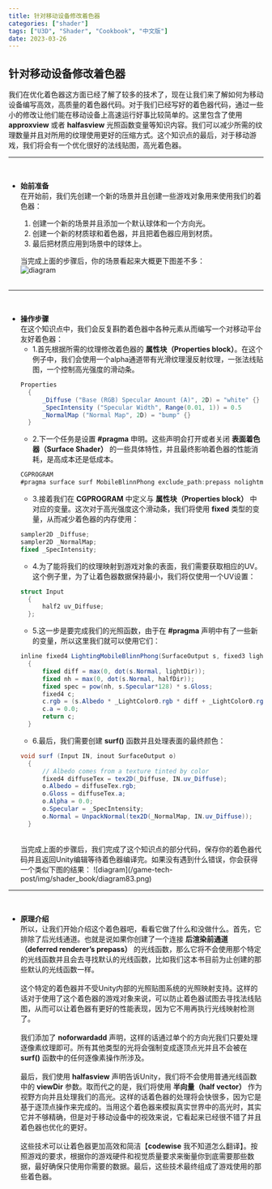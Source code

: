 ```yaml
---
title: 针对移动设备修改着色器
categories: ["shader"]
tags: ["U3D", "Shader", "Cookbook", "中文版"]
date: 2023-03-26
---
```


## 针对移动设备修改着色器   
我们在优化着色器这方面已经了解了较多的技术了，现在让我们来了解如何为移动设备编写高效，高质量的着色器代码。对于我们已经写好的着色器代码，通过一些小的修改让他们能在移动设备上高速运行好事比较简单的。这里包含了使用 **approxview** 或者 **halfasview** 光照函数变量等知识内容。我们可以减少所需的纹理数量并且对所用的纹理使用更好的压缩方式。这个知识点的最后，对于移动游戏，我们将会有一个优化很好的法线贴图，高光着色器。   

***
<br>

- **始前准备**   
  在开始前，我们先创建一个新的场景并且创建一些游戏对象用来使用我们的着色器：   
  1. 创建一个新的场景并且添加一个默认球体和一个方向光。
  2. 创建一个新的材质球和着色器，并且把着色器应用到材质。
  3. 最后把材质应用到场景中的球体上。
   
  当完成上面的步骤后，你的场景看起来大概更下图差不多：   
  ![diagram](/game-tech-post/img/shader_book/diagram82.png)   
  <br>


*** 
<br>

- **操作步骤**   
  在这个知识点中，我们会反复斟酌着色器中各种元素从而编写一个对移动平台友好着色器：   
  - 1.首先根据所需的纹理修改着色器的 **属性块（Properties block）**。在这个例子中，我们会使用一个alpha通道带有光滑纹理漫反射纹理，一张法线贴图，一个控制高光强度的滑动条。   
  ```c#
  Properties
    {
        _Diffuse ("Base (RGB) Specular Amount (A)", 2D) = "white" {}
        _SpecIntensity ("Specular Width", Range(0.01, 1)) = 0.5
        _NormalMap ("Normal Map", 2D) = "bump" {}
    }
  ```
  - 2.下一个任务是设置 **#pragma** 申明。这些声明会打开或者关闭 **表面着色器（Surface Shader）** 的一些具体特性，并且最终影响着色器的性能消耗，是高成本还是低成本。   
  ```c#
  CGPROGRAM
  #pragma surface surf MobileBlinnPhong exclude_path:prepass nolightmap noforwardadd halfasview
  ```
  - 3.接着我们在 **CGPROGRAM** 中定义与 **属性块（Properties block）** 中对应的变量。这次对于高光强度这个滑动条，我们将使用 **fixed** 类型的变量，从而减少着色器的内存使用：   
  ```c#
  sampler2D _Diffuse;
  sampler2D _NormalMap;
  fixed _SpecIntensity;
  ```
  - 4.为了能将我们的纹理映射到游戏对象的表面，我们需要获取相应的UV。这个例子里，为了让着色器数据保持最小，我们将仅使用一个UV设置：   
  ```c#
  struct Input
    {
        half2 uv_Diffuse;
    };
  ```
  - 5.这一步是要完成我们的光照函数，由于在 **#pragma** 声明中有了一些新的变量，所以这里我们就可以使用它们：   
  ```c#
  inline fixed4 LightingMobileBlinnPhong(SurfaceOutput s, fixed3 lightDir, fixed3 halfDir, fixed atten)
    {
        fixed diff = max(0, dot(s.Normal, lightDir));
        fixed nh = max(0, dot(s.Normal, halfDir));
        fixed spec = pow(nh, s.Specular*128) * s.Gloss;
        fixed4 c;
        c.rgb = (s.Albedo * _LightColor0.rgb * diff + _LightColor0.rgb * spec) * (atten * 2);
        c.a = 0.0;
        return c;
    }
  ```
  - 6.最后，我们需要创建 **surf()** 函数并且处理表面的最终颜色：   
  ```c#
  void surf (Input IN, inout SurfaceOutput o)
    {
        // Albedo comes from a texture tinted by color
        fixed4 diffuseTex = tex2D(_Diffuse, IN.uv_Diffuse);
        o.Albedo = diffuseTex.rgb;
        o.Gloss = diffuseTex.a;
        o.Alpha = 0.0;
        o.Specular = _SpecIntensity;
        o.Normal = UnpackNormal(tex2D(_NormalMap, IN.uv_Diffuse));
    }
  ```   
  <br>
  当完成上面的步骤后，我们完成了这个知识点的部分代码，保存你的着色器代码并且返回Unity编辑等待着色器编译完。如果没有遇到什么错误，你会获得一个类似下图的结果：   
  ![diagram](/game-tech-post/img/shader_book/diagram83.png)   


***
<br>

- **原理介绍**   
  所以，让我们开始介绍这个着色器吧，看看它做了什么和没做什么。首先，它排除了后光线通道。也就是说如果你创建了一个连接 **后渲染前通道（deferred renderer’s prepass）** 的光线函数，那么它将不会使用那个特定的光线函数并且会去寻找默认的光线函数，比如我们这本书目前为止创建的那些默认的光线函数一样。   
  <br>
  这个特定的着色器并不受Unity内部的光照贴图系统的光照映射支持。这样的话对于使用了这个着色器的游戏对象来说，可以防止着色器试图去寻找法线贴图，从而可以让着色器有更好的性能表现，因为它不用再执行光线映射检测了。   
  <br>
  我们添加了 **noforwardadd** 声明，这样的话通过单个的方向光我们只要处理逐像素纹理即可。所有其他类型的光将会强制变成逐顶点光并且不会被在 **surf()** 函数中的任何逐像素操作所涉及。   
  <br>
  最后，我们使用 **halfasview** 声明告诉Unity，我们将不会使用普通光线函数中的 **viewDir** 参数。取而代之的是，我们将使用 **半向量（half vector）** 作为视野方向并且处理我们的高光。这样的话着色器的处理将会快很多，因为它是基于逐顶点操作来完成的。当用这个着色器来模拟真实世界中的高光时，其实它并不够精确，但是对于移动设备中的视效来说，它看起来已经很不错了并且着色器也优化的更好。   
  <br>
  这些技术可以让着色器更加高效和简洁【**codewise** 我不知道怎么翻译】。按照游戏的要求，根据你的游戏硬件和视觉质量要求来衡量你到底需要那些数据，最好确保只使用你需要的数据。最后，这些技术最终组成了游戏使用的那些着色器。
